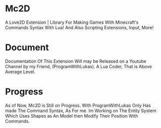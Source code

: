 # Mc2D
A Love2D Extension | Library For Making Games With Minecraft's Commands Syntax With Lua!
And Also Scripting Extensions, Input, More!

# Document
Documentation Of This Extension Will may be Released on a Youtube Channel by my Friend, (ProgramWithLukas).
A Lua Coder, That is Above Average Level.

# Progress
As of Now, Mc2D is Still on Progress. With ProgramWithLukas Only Has made The Command Syntax, As
For me. Im Working on The Entity System Which Uses Shapes as An Model then Modify Their Position
With Commands.
